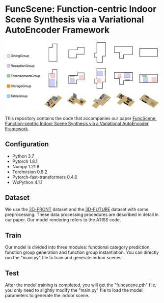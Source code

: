 # FuncScene: Function-centric Indoor Scene Synthesis via a Variational AutoEncoder Framework
<p>  
  <img src="img/teaser.png" alt="Example" width="">  
</p>

This repository contains the code that accompanies our paper [FuncScene: Function-centric Indoor Scene Synthesis via a Variational AutoEncoder Framework](https://wutomwu.github.io/particulars.html?id=6).


## Configuration
- Python 3.7
- Pytorch 1.8.1
- Numpy 1.21.6
- Torchvision 0.8.2
- Pytorch-fast-transformers 0.4.0
- WxPython 4.1.1

## Dataset
We use the [3D-FRONT](https://tianchi.aliyun.com/specials/promotion/alibaba-3d-scene-dataset) dataset and the [3D-FUTURE](https://www.google.com/search?q=3d-future&oq=3d-fut&aqs=chrome.1.69i57j0j0i30l8.3909j0j7&sourceid=chrome&ie=UTF-8) dataset with some preprocessing. These data processing procedures are described in detail in our paper. Our model rendering refers to the ATISS code.

## Train
Our model is divided into three modules: functional category prediction, function group generation and function group instantiation. You can directly run the "main.py" file to train and generate indoor scenes.

## Test
After the model training is completed, you will get the "funcscene.pth" file, you only need to slightly modify the "main.py" file to load the model parameters to generate the indoor scene.
